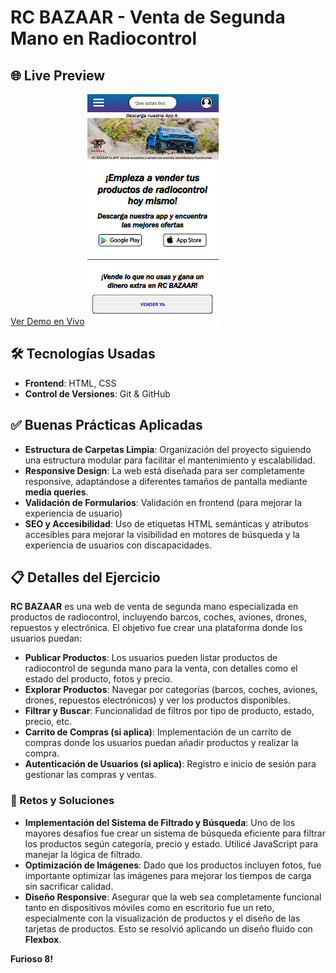 # RC BAZAAR - Venta de Segunda Mano en Radiocontrol

## 🌐 Live Preview
[Ver Demo en Vivo](https://rcbazaar.netlify.app/) 
![preview](/media/images/presentation.png)

## 🛠️ Tecnologías Usadas
- **Frontend**: HTML, CSS
- **Control de Versiones**: Git & GitHub

## ✅ Buenas Prácticas Aplicadas
- **Estructura de Carpetas Limpia**: Organización del proyecto siguiendo una estructura modular para facilitar el mantenimiento y escalabilidad.
- **Responsive Design**: La web está diseñada para ser completamente responsive, adaptándose a diferentes tamaños de pantalla mediante **media queries**.
- **Validación de Formularios**: Validación en frontend (para mejorar la experiencia de usuario)
- **SEO y Accesibilidad**: Uso de etiquetas HTML semánticas y atributos accesibles para mejorar la visibilidad en motores de búsqueda y la experiencia de usuarios con discapacidades.

## 📋 Detalles del Ejercicio
**RC BAZAAR** es una web de venta de segunda mano especializada en productos de radiocontrol, incluyendo barcos, coches, aviones, drones, repuestos y electrónica. El objetivo fue crear una plataforma donde los usuarios puedan:

- **Publicar Productos**: Los usuarios pueden listar productos de radiocontrol de segunda mano para la venta, con detalles como el estado del producto, fotos y precio.
- **Explorar Productos**: Navegar por categorías (barcos, coches, aviones, drones, repuestos electrónicos) y ver los productos disponibles.
- **Filtrar y Buscar**: Funcionalidad de filtros por tipo de producto, estado, precio, etc.
- **Carrito de Compras (si aplica)**: Implementación de un carrito de compras donde los usuarios puedan añadir productos y realizar la compra.
- **Autenticación de Usuarios (si aplica)**: Registro e inicio de sesión para gestionar las compras y ventas.

### 🚧 Retos y Soluciones
- **Implementación del Sistema de Filtrado y Búsqueda**: Uno de los mayores desafíos fue crear un sistema de búsqueda eficiente para filtrar los productos según categoría, precio y estado. Utilicé JavaScript para manejar la lógica de filtrado.
- **Optimización de Imágenes**: Dado que los productos incluyen fotos, fue importante optimizar las imágenes para mejorar los tiempos de carga sin sacrificar calidad. 
- **Diseño Responsive**: Asegurar que la web sea completamente funcional tanto en dispositivos móviles como en escritorio fue un reto, especialmente con la visualización de productos y el diseño de las tarjetas de productos. Esto se resolvió aplicando un diseño fluido con **Flexbox**.

**Furioso 8!**
